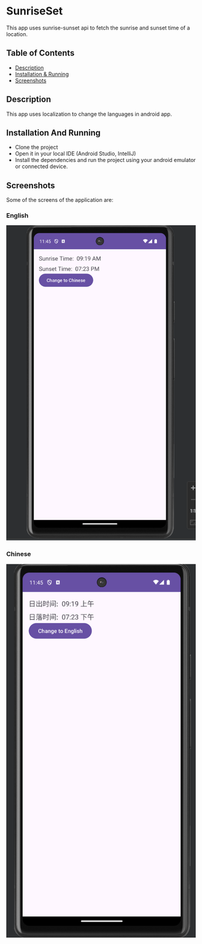 
# SunriseSet

This app uses sunrise-sunset api to fetch the sunrise and sunset time of a location.

## Table of Contents

- [Description](#description)
- [Installation & Running](#installation-And-running)
- [Screenshots](#screenshots)

## Description

This app uses localization to change the languages in android app.

## Installation And Running

- Clone the project
- Open it in your local IDE (Android Studio, IntelliJ)
- Install the dependencies and run the project using your android emulator or connected device.

## Screenshots

Some of the screens of the application are:

### English

![English](screens/eng.png)

### Chinese

![Chinese](screens/chn.png)
